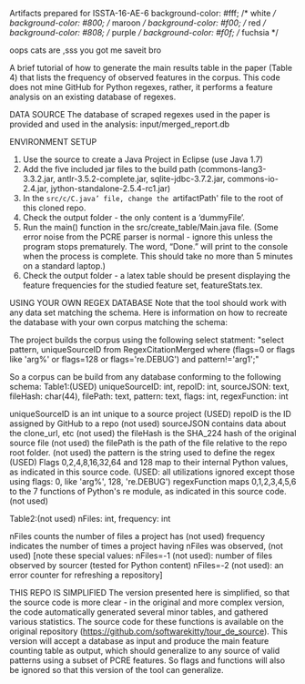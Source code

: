 Artifacts prepared for ISSTA-16-AE-6
  background-color: #fff;    /* white */
  background-color: #800;    /* maroon */
  background-color: #f00;    /* red */
  background-color: #808;    /* purple */
  background-color: #f0f;    /* fuchsia */

oops cats are  ,sss you got me saveit bro

A brief tutorial of how to generate the main results table in the paper (Table 4) that lists the frequency of observed features in the corpus. This code does not mine GitHub for Python regexes, rather, it performs a feature analysis on an existing database of regexes.

DATA SOURCE
The database of scraped regexes used in the paper is provided and used in the analysis: input/merged_report.db

ENVIRONMENT SETUP
1. Use the source to create a Java Project in Eclipse (use Java 1.7)
2. Add the five included jar files to the build path (commons-lang3-3.3.2.jar, antlr-3.5.2-complete.jar, sqlite-jdbc-3.7.2.jar, commons-io-2.4.jar, jython-standalone-2.5.4-rc1.jar)
3. In the `src/c/C.java’ file, change the `artifactPath' file to the root of this cloned repo.
4. Check the output folder - the only content is a ‘dummyFile’.
5. Run the main() function in the src/create_table/Main.java file. (Some error noise from the PCRE parser is normal - ignore this unless the program stops prematurely. The word, “Done.” will print to the console when the process is complete. This should take no more than 5 minutes on a standard laptop.)
6. Check the output folder - a latex table should be present displaying the feature frequencies for the studied feature set, featureStats.tex.

USING YOUR OWN REGEX DATABASE
Note that the tool should work with any data set matching the schema. Here is information on how to recreate the database with your own corpus matching the schema:

The project builds the corpus using the following select statment:
"select pattern, uniqueSourceID from RegexCitationMerged where (flags=0 or flags like 'arg%' or flags=128 or flags='re.DEBUG') and pattern!='arg1';"

So a corpus can be build from any database conforming to the following schema:
Table1:(USED) uniqueSourceID: int, repoID: int, sourceJSON: text, fileHash: char(44), filePath: text, pattern: text, flags: int, regexFunction: int

uniqueSourceID is an int unique to a source project (USED)
repoID is the ID assigned by GitHub to a repo (not used)
sourceJSON contains data about the clone_url, etc (not used)
the fileHash is the SHA_224 hash of the original source file (not used)
the filePath is the path of the file relative to the repo root folder. (not used)
the pattern is the string used to define the regex (USED)
Flags 0,2,4,8,16,32,64 and 128 map to their internal Python values, as indicated in this source code. (USED: all utilizations ignored except those using flags: 0, like 'arg%', 128, 're.DEBUG')
regexFunction maps 0,1,2,3,4,5,6 to the 7 functions of Python's re module, as indicated in this source code. (not used)


Table2:(not used) nFiles: int, frequency: int

nFiles counts the number of files a project has (not used)
frequency indicates the number of times a project having nFiles was observed, (not used)
[note these special values:
nFiles=-1 (not used): number of files observed by sourcer (tested for Python content)
nFiles=-2 (not used): an error counter for refreshing a repository]

THIS REPO IS SIMPLIFIED
The version presented here is simplified, so that the source code is more clear - in the original and more complex version, the code automatically generated several minor tables, and gathered various statistics.
The source code for these functions is available on the original repository (https://github.com/softwarekitty/tour_de_source).
This version will accept a database as input and produce the main feature counting table as output, which should generalize to any source of valid patterns using a subset of PCRE features.
So flags and functions will also be ignored so that this version of the tool can generalize.


